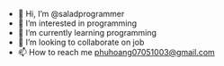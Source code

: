 - 👋 Hi, I’m @saladprogrammer
- 👀 I’m interested in programming  
- 🌱 I’m currently learning programming
- 💞️ I’m looking to collaborate on job
- 📫 How to reach me phuhoang07051003@gmail.com

<!---
saladprogrammer/saladprogrammer is a ✨ special ✨ repository because its `README.md` (this file) appears on your GitHub profile.
You can click the Preview link to take a look at your changes.
--->
